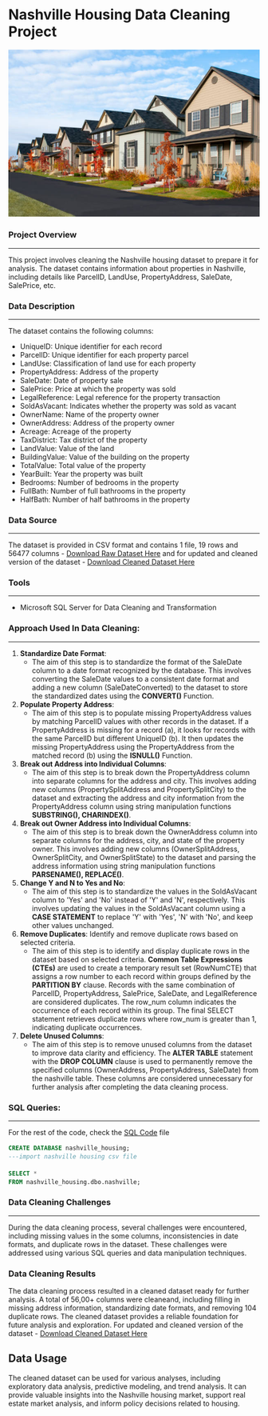 # Nashville Housing Data Cleaning Project
![Housing](image-housing.jpg)

### Project Overview
---
This project involves cleaning the Nashville housing dataset to prepare it for analysis. The dataset contains information about properties in Nashville, including details like ParcelID, LandUse, PropertyAddress, SaleDate, SalePrice, etc.

### Data Description
---
The dataset contains the following columns:
- UniqueID: Unique identifier for each record
- ParcelID: Unique identifier for each property parcel
- LandUse: Classification of land use for each property
- PropertyAddress: Address of the property
- SaleDate: Date of property sale
- SalePrice: Price at which the property was sold
- LegalReference: Legal reference for the property transaction
- SoldAsVacant: Indicates whether the property was sold as vacant
- OwnerName: Name of the property owner
- OwnerAddress: Address of the property owner
- Acreage: Acreage of the property
- TaxDistrict: Tax district of the property
- LandValue: Value of the land
- BuildingValue: Value of the building on the property
- TotalValue: Total value of the property
- YearBuilt: Year the property was built
- Bedrooms: Number of bedrooms in the property
- FullBath: Number of full bathrooms in the property
- HalfBath: Number of half bathrooms in the property

### Data Source
---
The dataset is provided in CSV format and contains 1 file, 19 rows and 56477 columns - [Download Raw Dataset Here](NashvilleHousing.csv) and for updated and cleaned version of the dataset - [Download Cleaned Dataset Here](NashvilleHousing-Cleaned.csv) 

### Tools
---
- Microsoft SQL Server for Data Cleaning and Transformation
  
### Approach Used In Data Cleaning:
---
1. **Standardize Date Format**:
   - The aim of this step is to standardize the format of the SaleDate column to a date format recognized by the database. This involves converting the SaleDate values to a consistent date format and adding a new column (SaleDateConverted) to the dataset to store the standardized dates using the **CONVERT()** Function.
2. **Populate Property Address**:
   - The aim of this step is to populate missing PropertyAddress values by matching ParcelID values with other records in the dataset. If a PropertyAddress is missing for a record (a), it looks for records with the same ParcelID but different UniqueID (b). It then updates the missing PropertyAddress using the PropertyAddress from the matched record (b) using the **ISNULL()** Function.
3. **Break out Address into Individual Columns**:
   - The aim of this step is to break down the PropertyAddress column into separate columns for the address and city. This involves adding new columns (PropertySplitAddress and PropertySplitCity) to the dataset and extracting the address and city information from the PropertyAddress column using string manipulation functions **SUBSTRING(), CHARINDEX()**.
4. **Break out Owner Address into Individual Columns**:
   - The aim of this step is to break down the OwnerAddress column into separate columns for the address, city, and state of the property owner. This involves adding new columns (OwnerSplitAddress, OwnerSplitCity, and OwnerSplitState) to the dataset and parsing the address information using string manipulation functions **PARSENAME(), REPLACE()**.
5. **Change Y and N to Yes and No**:
    -  The aim of this step is to standardize the values in the SoldAsVacant column to 'Yes' and 'No' instead of 'Y' and 'N', respectively. This involves updating the values in the SoldAsVacant column using a **CASE STATEMENT** to replace 'Y' with 'Yes', 'N' with 'No', and keep other values unchanged.
6. **Remove Duplicates**: Identify and remove duplicate rows based on selected criteria.
    -  The aim of this step is to identify and display duplicate rows in the dataset based on selected criteria. **Common Table Expressions (CTEs)** are used to create a temporary result set (RowNumCTE) that assigns a row number to each record within groups defined by the **PARTITION BY** clause. Records with the same combination of ParcelID, PropertyAddress, SalePrice, SaleDate, and LegalReference are considered duplicates. The row_num column indicates the occurrence of each record within its group. The final SELECT statement retrieves duplicate rows where row_num is greater than 1, indicating duplicate occurrences.
7. **Delete Unused Columns**:
    - The aim of this step is to remove unused columns from the dataset to improve data clarity and efficiency. The **ALTER TABLE** statement with the **DROP COLUMN** clause is used to permanently remove the specified columns (OwnerAddress, PropertyAddress, SaleDate) from the nashville table. These columns are considered unnecessary for further analysis after completing the data cleaning process.

### SQL Queries:
---
For the rest of the code, check the [SQL Code](NashvilleHousing.sql) file
```SQL
CREATE DATABASE nashville_housing;
---import nashville housing csv file

SELECT *
FROM nashville_housing.dbo.nashville;

```

### Data Cleaning Challenges
---
During the data cleaning process, several challenges were encountered, including missing values in the some columns, inconsistencies in date formats, and duplicate rows in the dataset. These challenges were addressed using various SQL queries and data manipulation techniques.

### Data Cleaning Results
The data cleaning process resulted in a cleaned dataset ready for further analysis. A total of 56,00+ columns were cleaneand, including filling in missing address information, standardizing date formats, and removing 104 duplicate rows. The cleaned dataset provides a reliable foundation for future analysis and exploration. For updated and cleaned version of the dataset - [Download Cleaned Dataset Here](NashvilleHousing-Cleaned.csv) 

## Data Usage
The cleaned dataset can be used for various analyses, including exploratory data analysis, predictive modeling, and trend analysis. It can provide valuable insights into the Nashville housing market, support real estate market analysis, and inform policy decisions related to housing.




